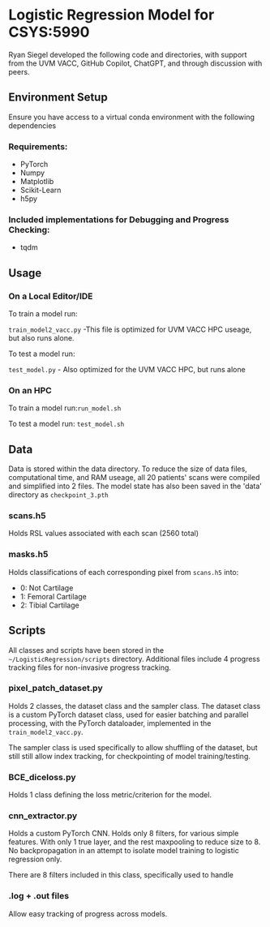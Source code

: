 # Logistic Regression Model for CSYS:5990

Ryan Siegel developed the following code and directories, with support from the UVM VACC, GitHub Copilot, ChatGPT, and through discussion with peers.

## Environment Setup

Ensure you have access to a virtual conda environment with the following dependencies
### Requirements:
- PyTorch
- Numpy
- Matplotlib
- Scikit-Learn
- h5py

### Included implementations for Debugging and Progress Checking:
- tqdm

## Usage

### On a Local Editor/IDE
To train a model run:

```train_model2_vacc.py``` -This file is optimized for UVM VACC HPC useage, but also runs alone.

To test a model run:

```test_model.py``` - Also optimized for the UVM VACC HPC, but runs alone

### On an HPC
To train a model run:```run_model.sh```

To test a model run: ```test_model.sh```

## Data
Data is stored within the data directory. To reduce the size of data files, computational time, and RAM useage, all 20 patients' scans were compiled and simplified into 2 files. The model state has also been saved in the 'data' directory as ```checkpoint_3.pth```
### scans.h5
Holds RSL values associated with each scan (2560 total)

### masks.h5
Holds classifications of each corresponding pixel from ```scans.h5``` into:
- 0: Not Cartilage
- 1: Femoral Cartilage
- 2: Tibial Cartilage

## Scripts
All classes and scripts have been stored in the ```~/LogisticRegression/scripts``` directory. Additional files include 4 progress tracking files for non-invasive progress tracking.

### pixel_patch_dataset.py
Holds 2 classes, the dataset class and the sampler class.
The dataset class is a custom PyTorch dataset class, used for easier batching and parallel processing, with the PyTorch dataloader, implemented in the ```train_model2_vacc.py```.

The sampler class is used specifically to allow shuffling of the dataset, but still still allow index tracking, for checkpointing of model training/testing.

### BCE_diceloss.py
Holds 1 class defining the loss metric/criterion for the model.

### cnn_extractor.py
Holds a custom PyTorch CNN. Holds only 8 filters, for various simple features. With only 1 true layer, and the rest maxpooling to reduce size to 8. No backpropagation in an attempt to isolate model training to logistic regression only.

There are 8 filters included in this class, specifically used to handle 

### .log + .out files
Allow easy tracking of progress across models.
